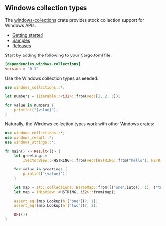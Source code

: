 ## Windows collection types

The [windows-collections](https://crates.io/crates/windows-collections) crate provides stock collection support for Windows APIs.

* [Getting started](https://kennykerr.ca/rust-getting-started/)
* [Samples](https://github.com/microsoft/windows-rs/tree/master/crates/samples)
* [Releases](https://github.com/microsoft/windows-rs/releases)

Start by adding the following to your Cargo.toml file:

```toml
[dependencies.windows-collections]
version = "0.1"
```

Use the Windows collection types as needed:

```rust
use windows_collections::*;

let numbers = IIterable::<i32>::from(vec![1, 2, 3]);

for value in numbers {
    println!("{value}");
}
```

Naturally, the Windows collection types work with other Windows crates:

```rust
use windows_collections::*;
use windows_result::*;
use windows_strings::*;

fn main() -> Result<()> {
    let greetings =
        IVectorView::<HSTRING>::from(vec![HSTRING::from("hello"), HSTRING::from("world")]);

    for value in greetings {
        println!("{value}");
    }

    let map = std::collections::BTreeMap::from([("one".into(), 1), ("two".into(), 2)]);
    let map = IMapView::<HSTRING, i32>::from(map);

    assert_eq!(map.Lookup(h!("one"))?, 1);
    assert_eq!(map.Lookup(h!("two"))?, 2);

    Ok(())
}
```
